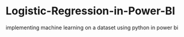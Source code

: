 # Logistic-Regression-in-Power-BI
implementing machine learning on a dataset using python in power bi
